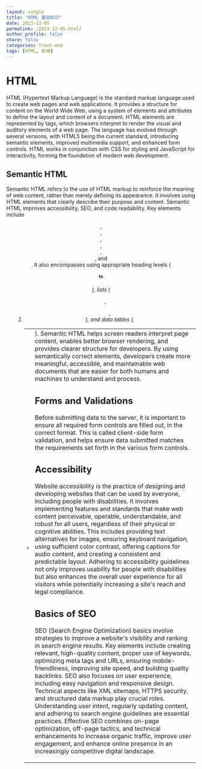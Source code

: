 ```yaml
---
layout: single
title: "HTML 基础知识"
date: 2023-12-05
permalink: /2023-12-05-html/
author_profile: false
share: false
categories: front-end
tags: [HTML, 前端]
---
```


# HTML

HTML (Hypertext Markup Language) is the standard markup language used to create web pages and web applications. It provides a structure for content on the World Wide Web, using a system of elements and attributes to define the layout and content of a document. HTML elements are represented by tags, which browsers interpret to render the visual and auditory elements of a web page. The language has evolved through several versions, with HTML5 being the current standard, introducing semantic elements, improved multimedia support, and enhanced form controls. HTML works in conjunction with CSS for styling and JavaScript for interactivity, forming the foundation of modern web development.

## Semantic HTML

Semantic HTML refers to the use of HTML markup to reinforce the meaning of web content, rather than merely defining its appearance. It involves using HTML elements that clearly describe their purpose and content. Semantic HTML improves accessibility, SEO, and code readability. Key elements include <header>, <nav>, <main>, <article>, <section>, <aside>, and <footer>. It also encompasses using appropriate heading levels (<h1> to <h6>), lists (<ul>, <ol>,<li>), and data tables (<table>, <th>, <td>). Semantic HTML helps screen readers interpret page content, enables better browser rendering, and provides clearer structure for developers. By using semantically correct elements, developers create more meaningful, accessible, and maintainable web documents that are easier for both humans and machines to understand and process.

## Forms and Validations

Before submitting data to the server, it is important to ensure all required form controls are filled out, in the correct format. This is called client-side form validation, and helps ensure data submitted matches the requirements set forth in the various form controls.

## Accessibility

Website accessibility is the practice of designing and developing websites that can be used by everyone, including people with disabilities. It involves implementing features and standards that make web content perceivable, operable, understandable, and robust for all users, regardless of their physical or cognitive abilities. This includes providing text alternatives for images, ensuring keyboard navigation, using sufficient color contrast, offering captions for audio content, and creating a consistent and predictable layout. Adhering to accessibility guidelines not only improves usability for people with disabilities but also enhances the overall user experience for all visitors while potentially increasing a site's reach and legal compliance.

## Basics of SEO

SEO (Search Engine Optimization) basics involve strategies to improve a website's visibility and ranking in search engine results. Key elements include creating relevant, high-quality content, proper use of keywords, optimizing meta tags and URLs, ensuring mobile-friendliness, improving site speed, and building quality backlinks. SEO also focuses on user experience, including easy navigation and responsive design. Technical aspects like XML sitemaps, HTTPS security, and structured data markup play crucial roles. Understanding user intent, regularly updating content, and adhering to search engine guidelines are essential practices. Effective SEO combines on-page optimization, off-page tactics, and technical enhancements to increase organic traffic, improve user engagement, and enhance online presence in an increasingly competitive digital landscape.

